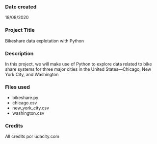 ### Date created
18/08/2020

### Project Title
Bikeshare data explotation with Python

### Description
In this project, we will make use of Python to explore data related to bike share systems for three major cities in the United States—Chicago, New York City, and Washington

### Files used
* bikeshare.py
* chicago.csv
* new_york_city.csv
* washington.csv

### Credits
All credits por udacity.com